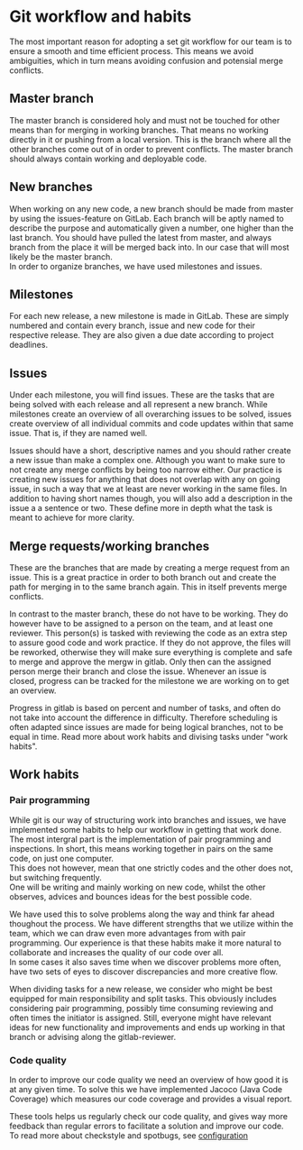 # Git workflow and habits

The most important reason for adopting a set git workflow for our team is to ensure a smooth and time efficient process. This means we avoid ambiguities, which in turn means avoiding confusion and potensial merge conflicts.

## Master branch

The master branch is considered holy and must not be touched for other means than for merging in working branches. That means no working directly in it or pushing from a local version. This is the branch where all the other branches come out of in order to prevent conflicts. The master branch should always contain working and deployable code.

## New branches

When working on any new code, a new branch should be made from master by using the issues-feature on GitLab. Each branch will be aptly named to describe the purpose and automatically given a number, one higher than the last branch. You should have pulled the latest from master, and always branch from the place it will be merged back into. In our case that will most likely be the master branch.  
In order to organize branches, we have used milestones and issues.

## Milestones

For each new release, a new milestone is made in GitLab. These are simply numbered and contain every branch, issue and new code for their respective release. They are also given a due date according to project deadlines.

## Issues

Under each milestone, you will find issues. These are the tasks that are being solved with each release and all represent a new branch. While milestones create an overview of all overarching issues to be solved, issues create overview of all individual commits and code updates within that same issue. That is, if they are named well.

Issues should have a short, descriptive names and you should rather create a new issue than make a complex one. Although you want to make sure to not create any merge conflicts by being too narrow either.
Our practice is creating new issues for anything that does not overlap with any on going issue, in such a way that we at least are never working in the same files. In addition to having short names though, you will also add a description in the issue a a sentence or two. These define more in depth what the task is meant to achieve for more clarity.

## Merge requests/working branches

These are the branches that are made by creating a merge request from an issue. This is a great practice in order to both branch out and create the path for merging in to the same branch again. This in itself prevents merge conflicts.

In contrast to the master branch, these do not have to be working. They do however have to be assigned to a person on the team, and at least one reviewer. This person(s) is tasked with reviewing the code as an extra step to assure good code and work practice. If they do not approve, the files will be reworked, otherwise they will make sure everything is complete and safe to merge and approve the mergw in gitlab. Only then can the assigned person merge their branch and close the issue.
Whenever an issue is closed, progress can be tracked for the milestone we are working on to get an overview.  

Progress in gitlab is based on percent and number of tasks, and often do not take into account the difference in difficulty. Therefore scheduling is often adapted since issues are made for being logical branches, not to be equal in time. Read more about work habits and divising tasks under "work habits".

## Work habits

### Pair programming

While git is our way of structuring work into branches and issues, we have implemented some habits to help our workflow in getting that work done.
The most intergral part is the implementation of pair programming and inspections. In short, this means working together in pairs on the same code, on just one computer.  
This does not however, mean that one strictly codes and the other does not, but switching frequently.  
One will be writing and mainly working on new code, whilst the other observes, advices and bounces ideas for the best possible code.

We have used this to solve problems along the way and think far ahead thoughout the process. We have different strengths that we utilize within the team, which we can draw even more advantages from with pair programming. Our experience is that these habits make it more natural to collaborate and increases the quality of our code over all.  
In some cases it also saves time when we discover problems more often, have two sets of eyes to discover discrepancies and more creative flow.

When dividing tasks for a new release, we consider who might be best equipped for main responsibility and split tasks. This obviously includes considering pair programming, possibly time consuming reviewing and often times the initiator is assigned. Still, everyone might have relevant ideas for new functionality and improvements and ends up working in that branch or advising along the gitlab-reviewer.

### Code quality

In order to improve our code quality we need an overview of how good it is at any given time. To solve this we have implemented Jacoco (Java Code Coverage) which measures our code coverage and provides a visual report.

These tools helps us regularly check our code quality, and gives way more feedback than regular errors to facilitate a solution and improve our code.
To read more about checkstyle and spotbugs, see [configuration](https://gitlab.stud.idi.ntnu.no/it1901/groups-2022/gr2221/gr2221/-/tree/master/eventplanner/config)
